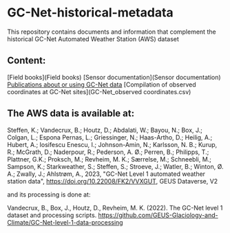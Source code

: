 # GC-Net-historical-metadata

This repository contains documents and information that complement the historical GC-Net Automated Weather Station (AWS) dataset

## Content:
[Field books](Field books)
[Sensor documentation](Sensor documentation)
[Publications about or using GC-Net data](GC-Net_publications.csv)
[Compilation of observed coordinates at GC-Net sites](GC-Net_observed coordinates.csv)


## The AWS data is available at:

Steffen, K.; Vandecrux, B.; Houtz, D.; Abdalati, W.; Bayou, N.; Box, J.; Colgan, L.; Espona Pernas, L.; Griessinger, N.; Haas-Artho, D.; Heilig, A.; Hubert, A.; Iosifescu Enescu, I.; Johnson-Amin, N.; Karlsson, N. B.; Kurup, R.; McGrath, D.; Naderpour, R.; Pederson, A. Ø.; Perren, B.; Philipps, T.; Plattner, G.K.; Proksch, M.; Revheim, M. K.; Særrelse, M.; Schneebli, M.; Sampson, K.; Starkweather, S.; Steffen, S.; Stroeve, J.; Watler, B.; Winton, Ø. A.; Zwally, J.; Ahlstrøm, A., 2023, "GC-Net Level 1 automated weather station data", https://doi.org/10.22008/FK2/VVXGUT, GEUS Dataverse, V2 

and its processing is done at:

Vandecrux, B., Box, J., Houtz, D., Revheim, M. K. (2022). The GC-Net level 1 dataset and processing scripts. https://github.com/GEUS-Glaciology-and-Climate/GC-Net-level-1-data-processing

